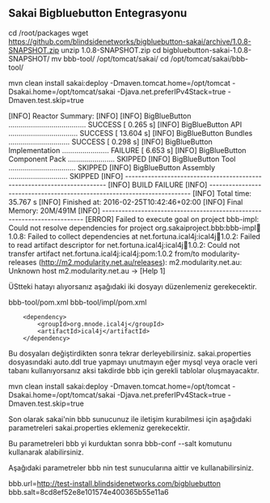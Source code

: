 ## Sakai Bigbluebutton Entegrasyonu

cd /root/packages
wget https://github.com/blindsidenetworks/bigbluebutton-sakai/archive/1.0.8-SNAPSHOT.zip
unzip 1.0.8-SNAPSHOT.zip
cd bigbluebutton-sakai-1.0.8-SNAPSHOT/
mv bbb-tool/ /opt/tomcat/sakai/
cd /opt/tomcat/sakai/bbb-tool/

mvn clean install sakai:deploy -Dmaven.tomcat.home=/opt/tomcat -Dsakai.home=/opt/tomcat/sakai -Djava.net.preferIPv4Stack=true -Dmaven.test.skip=true

[INFO] Reactor Summary:
[INFO]
[INFO] BigBlueButton ...................................... SUCCESS [  0.265 s]
[INFO] BigBlueButton API .................................. SUCCESS [ 13.604 s]
[INFO] BigBlueButton Bundles .............................. SUCCESS [  0.298 s]
[INFO] BigBlueButton Implementation ....................... FAILURE [  6.653 s]
[INFO] BigBlueButton Component Pack ....................... SKIPPED
[INFO] BigBlueButton Tool ................................. SKIPPED
[INFO] BigBlueButton Assembly ............................. SKIPPED
[INFO] ------------------------------------------------------------------------
[INFO] BUILD FAILURE
[INFO] ------------------------------------------------------------------------
[INFO] Total time: 35.767 s
[INFO] Finished at: 2016-02-25T10:42:46+02:00
[INFO] Final Memory: 20M/491M
[INFO] ------------------------------------------------------------------------
[ERROR] Failed to execute goal on project bbb-impl: Could not resolve dependencies for project org.sakaiproject.bbb:bbb-impl:jar:1.0.8: Failed to collect dependencies at net.fortuna.ical4j:ical4j:jar:1.0.2: Failed to read artifact descriptor for net.fortuna.ical4j:ical4j:jar:1.0.2: Could not transfer artifact net.fortuna.ical4j:ical4j:pom:1.0.2 from/to modularity-releases (http://m2.modularity.net.au/releases): m2.modularity.net.au: Unknown host m2.modularity.net.au -> [Help 1]


ÜStteki hatayı alıyorsanız aşağıdaki iki dosyayı düzenlemeniz gerekecektir.


bbb-tool/pom.xml
bbb-tool/impl/pom.xml

        <dependency>
            <groupId>org.mnode.ical4j</groupId>
            <artifactId>ical4j</artifactId>
        </dependency>

Bu dosyaları değiştirdikten sonra tekrar derleyebilirsiniz. sakai.properties dosyasındaki auto.ddl true yapmayı unutmayın eğer mysql veya oracle veri tabanı kullanıyorsanız aksi takdirde bbb için gerekli tablolar oluşmayacaktır.

mvn clean install sakai:deploy -Dmaven.tomcat.home=/opt/tomcat -Dsakai.home=/opt/tomcat/sakai -Djava.net.preferIPv4Stack=true -Dmaven.test.skip=true


Son olarak sakai'nin bbb sunucunuz ile iletişim kurabilmesi için aşağıdaki parametreleri sakai.properties eklemeniz gerekecektir.

Bu parametreleri bbb yi kurduktan sonra bbb-conf --salt komutunu kullanarak alabilirsiniz.

Aşağıdaki parametreler bbb nin test sunucularına aittir ve kullanabilirsiniz.

bbb.url=http://test-install.blindsidenetworks.com/bigbluebutton
bbb.salt=8cd8ef52e8e101574e400365b55e11a6
